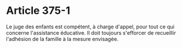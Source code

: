 # Article 375-1

Le juge des enfants est compétent, à charge d'appel, pour tout ce qui concerne l'assistance éducative.   Il doit toujours s'efforcer de recueillir l'adhésion de la famille à la mesure envisagée.